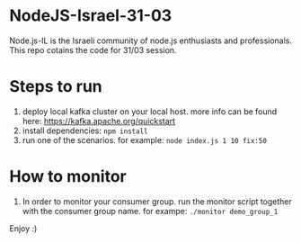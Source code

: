 # NodeJS-Israel-31-03

Node.js-IL is the Israeli community of node.js enthusiasts and professionals.
This repo cotains the code for 31/03 session.

# Steps to run
1) deploy local kafka cluster on your local host. more info can be found here: https://kafka.apache.org/quickstart
2) install dependencies: ```npm install```
3) run one of the scenarios. for example: ```node index.js 1 10 fix:50```

# How to monitor
1) In order to monitor your consumer group. run the monitor script together with the consumer group name. for exampe: ```./monitor demo_group_1```



Enjoy :)
